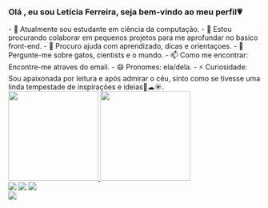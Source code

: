 ### Olá , eu sou Letícia Ferreira, seja bem-vindo ao meu perfil💗
<!--**LeticiaFerreira0/LeticiaFerreira0** is a ✨ _special_ ✨ repository because its `README.md` (this file) appears on your GitHub profile--!>

- 🌱 Atualmente sou estudante em ciência da computação.
- 👯 Estou procurando colaborar em pequenos projetos para me aprofundar no basico front-end.
- 🤔 Procuro ajuda com aprendizado, dicas e orientaçoes.
- 💬 Pergunte-me sobre gatos, cientists e o mundo.
- 📫 Como me encontrar: Encontre-me atraves do email.
- 😄 Pronomes: ela/dela.
- ⚡ Curiosidade: Sou apaixonada por leitura e após admirar o céu, sinto como se tivesse uma linda tempestade de inspirações e ideias🌼☁☀.

<div>
<a href="https://github.com/LeticiaFerreira0">
<img height="180em" src="https://github-readme-stats.vercel.app/api/top-langs/?username=LeticiaFerreira0&layout=compact&langs_count=7&theme=radical"/>
<img height="180em" src="https://github-readme-stats.vercel.app/api?username=LeticiaFerreira0&show_icons=true&theme=radical&include_all_commits=true&count_private=true"/>
</div>

<div>
<a href="https://instagram.com/leticia_ffp" target="_blank"><img src="https://img.shields.io/badge/-Instagram-%23E4405F?style=for-the-badge&logo=instagram&logoColor=white" target="_blank"></a>
<a href = "mailto:contato@leticiaffernandes64/2gmail.com"><img src="https://img.shields.io/badge/Gmail-D14836?style=for-the-badge&logo=gmail&logoColor=white" target="_blank"></a>
<a href="https://www.linkedin.com/in/leticia-pereira" target="_blank"><img src="https://img.shields.io/badge/-LinkedIn-%230077B5?style=for-the-badge&logo=linkedin&logoColor=white" target="_blank"></a>   
</div>

<div>
<a href="https://user-images.githubusercontent.com/118926554/232632068-4fb21ee1-32a6-4846-a77b-05481abc0c2d.png" target="_blank"><img src="https://user-images.githubusercontent.com/118926554/232632068-4fb21ee1-32a6-4846-a77b-05481abc0c2d.png Color=white" target="_blank"></a>
</div>
